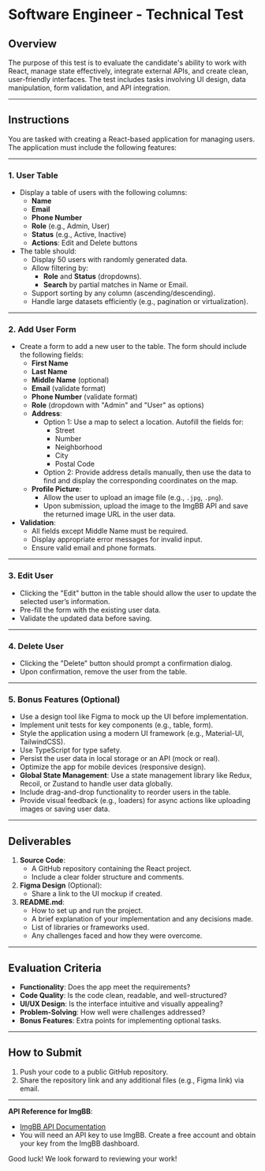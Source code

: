 # Software Engineer - Technical Test

## Overview

The purpose of this test is to evaluate the candidate's ability to work with React, manage state effectively, integrate external APIs, and create clean, user-friendly interfaces. The test includes tasks involving UI design, data manipulation, form validation, and API integration.

---

## Instructions

You are tasked with creating a React-based application for managing users. The application must include the following features:

---

### 1. **User Table**

- Display a table of users with the following columns:
  - **Name**
  - **Email**
  - **Phone Number**
  - **Role** (e.g., Admin, User)
  - **Status** (e.g., Active, Inactive)
  - **Actions**: Edit and Delete buttons
- The table should:
  - Display 50 users with randomly generated data.
  - Allow filtering by:
    - **Role** and **Status** (dropdowns).
    - **Search** by partial matches in Name or Email.
  - Support sorting by any column (ascending/descending).
  - Handle large datasets efficiently (e.g., pagination or virtualization).

---

### 2. **Add User Form**

- Create a form to add a new user to the table. The form should include the following fields:
  - **First Name**
  - **Last Name**
  - **Middle Name** (optional)
  - **Email** (validate format)
  - **Phone Number** (validate format)
  - **Role** (dropdown with "Admin" and "User" as options)
  - **Address**:
    - Option 1: Use a map to select a location. Autofill the fields for:
      - Street
      - Number
      - Neighborhood
      - City
      - Postal Code
    - Option 2: Provide address details manually, then use the data to find and display the corresponding coordinates on the map.
  - **Profile Picture**:
    - Allow the user to upload an image file (e.g., `.jpg`, `.png`).
    - Upon submission, upload the image to the ImgBB API and save the returned image URL in the user data.
- **Validation**:
  - All fields except Middle Name must be required.
  - Display appropriate error messages for invalid input.
  - Ensure valid email and phone formats.

---

### 3. **Edit User**

- Clicking the "Edit" button in the table should allow the user to update the selected user’s information.
- Pre-fill the form with the existing user data.
- Validate the updated data before saving.

---

### 4. **Delete User**

- Clicking the "Delete" button should prompt a confirmation dialog.
- Upon confirmation, remove the user from the table.

---

### 5. **Bonus Features** (Optional)

- Use a design tool like Figma to mock up the UI before implementation.
- Implement unit tests for key components (e.g., table, form).
- Style the application using a modern UI framework (e.g., Material-UI, TailwindCSS).
- Use TypeScript for type safety.
- Persist the user data in local storage or an API (mock or real).
- Optimize the app for mobile devices (responsive design).
- **Global State Management**: Use a state management library like Redux, Recoil, or Zustand to handle user data globally.
- Include drag-and-drop functionality to reorder users in the table.
- Provide visual feedback (e.g., loaders) for async actions like uploading images or saving user data.

---

## Deliverables

1. **Source Code**:
   - A GitHub repository containing the React project.
   - Include a clear folder structure and comments.
2. **Figma Design** (Optional):
   - Share a link to the UI mockup if created.
3. **README.md**:
   - How to set up and run the project.
   - A brief explanation of your implementation and any decisions made.
   - List of libraries or frameworks used.
   - Any challenges faced and how they were overcome.

---

## Evaluation Criteria

- **Functionality**: Does the app meet the requirements?
- **Code Quality**: Is the code clean, readable, and well-structured?
- **UI/UX Design**: Is the interface intuitive and visually appealing?
- **Problem-Solving**: How well were challenges addressed?
- **Bonus Features**: Extra points for implementing optional tasks.

---

## How to Submit

1. Push your code to a public GitHub repository.
2. Share the repository link and any additional files (e.g., Figma link) via email.

---

**API Reference for ImgBB**:
- [ImgBB API Documentation](https://api.imgbb.com/)
- You will need an API key to use ImgBB. Create a free account and obtain your key from the ImgBB dashboard.

Good luck! We look forward to reviewing your work!
